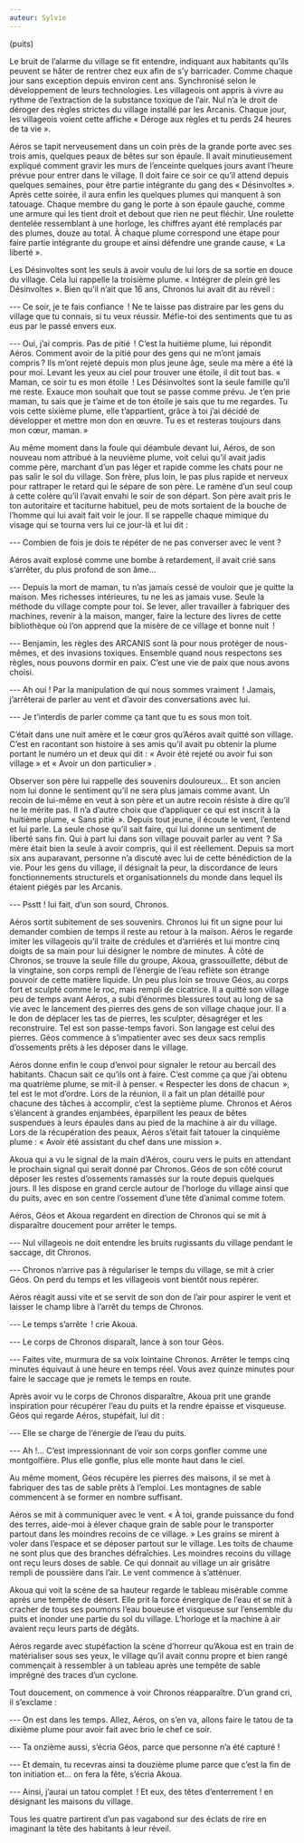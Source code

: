 ```yaml
---
auteur: Sylvie
---
```

(puits)

Le bruit de l’alarme du village se fit entendre, indiquant aux habitants qu’ils peuvent se hâter de rentrer chez eux afin de s’y barricader. Comme chaque jour sans exception depuis environ cent ans. Synchronisé selon le développement de leurs technologies. Les villageois ont appris à vivre au rythme de l’extraction de la substance toxique de l’air. Nul n’a le droit de déroger des règles strictes du village installé par les Arcanis. Chaque jour, les villageois voient cette affiche « Déroge aux règles et tu perds 24 heures de ta vie ».

Aéros se tapit nerveusement dans un coin près de la grande porte avec ses trois amis, quelques peaux de bêtes sur son épaule. Il avait minutieusement expliqué comment gravir les murs de l’enceinte quelques jours avant l’heure prévue pour entrer dans le village. Il doit faire ce soir ce qu’il attend depuis quelques semaines, pour être partie intégrante du gang des « Désinvoltes ». Après cette soirée, il aura enfin les quelques plumes qui manquent à son tatouage. Chaque membre du gang le porte à son épaule gauche, comme une armure qui les tient droit et debout que rien ne peut fléchir. Une roulette dentelée ressemblant à une horloge, les chiffres ayant été remplacés par des plumes, douze au total. À chaque plume correspond une étape pour faire partie intégrante du groupe et ainsi défendre une grande cause, « La liberté ».

Les Désinvoltes sont les seuls à avoir voulu de lui lors de sa sortie en douce du village. Cela lui rappelle la troisième plume. « Intégrer de plein gré les Désinvoltes ». Bien qu’il n’ait que 16 ans, Chronos lui avait dit au réveil :

--- Ce soir, je te fais confiance  ! Ne te laisse pas distraire par les gens du village que tu connais, si tu veux réussir. Méfie-toi des sentiments que tu as eus par le passé envers eux.

--- Oui, j’ai compris. Pas de pitié  ! C’est la huitième plume, lui répondit Aéros. Comment avoir de la pitié pour des gens qui ne m’ont jamais compris ? Ils m’ont rejeté depuis mon plus jeune âge, seule ma mère a été là pour moi. Levant les yeux au ciel pour trouver une étoile, il dit tout bas. « Maman, ce soir tu es mon étoile  ! Les Désinvoltes sont la seule famille qu’il me reste. Exauce mon souhait que tout se passe comme prévu. Je t’en prie maman, tu sais que je t’aime et de ton étoile je sais que tu me regardes. Tu vois cette sixième plume, elle t’appartient, grâce à toi j’ai décidé de développer et mettre mon don en œuvre. Tu es et resteras toujours dans mon cœur, maman. » 

Au même moment dans la foule qui déambule devant lui, Aéros, de son nouveau nom attribué à la neuvième plume, voit celui qu’il avait jadis comme père, marchant d’un pas léger et rapide comme les chats pour ne pas salir le sol du village. Son frère, plus loin, le pas plus rapide et nerveux pour rattraper le retard qui le sépare de son père. Le ramène d’un seul coup à cette colère qu’il l’avait envahi le soir de son départ. Son père avait pris le ton autoritaire et taciturne habituel, peu de mots sortaient de la bouche de l’homme qui lui avait fait voir le jour. Il se rappelle chaque mimique du visage qui se tourna vers lui ce jour-là et lui dit :

--- Combien de fois je dois te répéter de ne pas converser avec le vent ?

Aéros avait explosé comme une bombe à retardement, il avait crié sans s’arrêter, du plus profond de son âme...

--- Depuis la mort de maman, tu n’as jamais cessé de vouloir que je quitte la maison. Mes richesses intérieures, tu ne les as jamais vuse. Seule la méthode du village compte pour toi. Se lever, aller travailler à fabriquer des machines, revenir à la maison, manger, faire la lecture des livres de cette bibliothèque où l’on apprend que la misère de ce village et bonne nuit  !

--- Benjamin, les règles des ARCANIS sont là pour nous protéger de nous-mêmes, et des invasions toxiques. Ensemble quand nous respectons ses règles, nous pouvons dormir en paix. C’est une vie de paix que nous avons choisi.

--- Ah oui ! Par la manipulation de qui nous sommes vraiment  ! Jamais, j’arrêterai de parler au vent et d’avoir des conversations avec lui.

--- Je t’interdis de parler comme ça tant que tu es sous mon toit.

C’était dans une nuit amère et le cœur gros qu’Aéros avait quitté son village. C’est en racontant son histoire à ses amis qu’il avait pu obtenir la plume portant le numéro un et deux qui dit : « Avoir été rejeté ou avoir fui son village » et « Avoir un don particulier » .

Observer son père lui rappelle des souvenirs douloureux... Et son ancien nom lui donne le sentiment qu’il ne sera plus jamais comme avant. Un recoin de lui-même en veut à son père et un autre recoin résiste à dire qu’il ne le mérite pas. Il n’a d’autre choix que d’appliquer ce qui est inscrit à la huitième plume, « Sans pitié  ». Depuis tout jeune, il écoute le vent, l’entend et lui parle. La seule chose qu’il sait faire, qui lui donne un sentiment de liberté sans fin. Qui à part lui dans son village pouvait parler au vent  ? Sa mère était bien la seule à avoir compris, qui il est réellement. Depuis sa mort six ans auparavant, personne n’a discuté avec lui de cette bénédiction de la vie. Pour les gens du village, il désignait la peur, la discordance de leurs fonctionnements structurels et organisationnels du monde dans lequel ils étaient piégés par les Arcanis.

--- Psstt ! lui fait, d’un son sourd, Chronos.

Aéros sortit subitement de ses souvenirs. Chronos lui fit un signe pour lui demander combien de temps il reste au retour à la maison. Aéros le regarde imiter les villageois qu’il traite de crédules et d’arriérés et lui montre cinq doigts de sa main pour lui désigner le nombre de minutes. À côté de Chronos, se trouve la seule fille du groupe, Akoua, grassouillette, début de la vingtaine, son corps rempli de l’énergie de l’eau reflète son étrange pouvoir de cette matière liquide. Un peu plus loin se trouve Géos, au corps fort et sculpté comme le roc, mais rempli de cicatrice. Il a quitté son village peu de temps avant Aéros, a subi d’énormes blessures tout au long de sa vie avec le lancement des pierres des gens de son village chaque jour. Il a le don de déplacer les tas de pierres, les sculpter, désagréger et les reconstruire. Tel est son passe-temps favori. Son langage est celui des pierres. Géos commence à s’impatienter avec ses deux sacs remplis d’ossements prêts à les déposer dans le village.

Aéros donne enfin le coup d’envoi pour signaler le retour au bercail des habitants. Chacun sait ce qu’ils ont à faire. C’est comme ça que j’ai obtenu ma quatrième plume, se mit-il à penser. « Respecter les dons de chacun  », tel est le mot d’ordre. Lors de la réunion, il a fait un plan détaillé pour chacune des tâches à accomplir, c’est la septième plume. Chronos et Aéros s’élancent à grandes enjambées, éparpillent les peaux de bêtes suspendues à leurs épaules dans au pied de la machine à air du village. Lors de la récupération des peaux, Aéros s’était fait tatouer la cinquième plume : « Avoir été assistant du chef dans une mission ».

Akoua qui a vu le signal de la main d’Aéros, couru vers le puits en attendant le prochain signal qui serait donné par Chronos. Géos de son côté courut déposer les restes d’ossements ramassés sur la route depuis quelques jours. Il les dispose en grand cercle autour de l’horloge du village ainsi que du puits, avec en son centre l’ossement d’une tête d’animal comme totem.

Aéros, Géos et Akoua regardent en direction de Chronos qui se mit à disparaître doucement pour arrêter le temps.

--- Nul villageois ne doit entendre les bruits rugissants du village pendant le saccage, dit Chronos.

--- Chronos n’arrive pas à régulariser le temps du village, se mit à crier Géos. On perd du temps et les villageois vont bientôt nous repérer.

Aéros réagit aussi vite et se servit de son don de l’air pour aspirer le vent et laisser le champ libre à l’arrêt du temps de Chronos.

--- Le temps s’arrête  ! crie Akoua.

--- Le corps de Chronos disparaît, lance à son tour Géos.

--- Faites vite, murmura de sa voix lointaine Chronos. Arrêter le temps cinq minutes équivaut à une heure en temps réel. Vous avez quinze minutes pour faire le saccage que je remets le temps en route.

Après avoir vu le corps de Chronos disparaître, Akoua prit une grande inspiration pour récupérer l’eau du puits et la rendre épaisse et visqueuse. Géos qui regarde Aéros, stupéfait, lui dit :

--- Elle se charge de l’énergie de l’eau du puits.

--- Ah !... C’est impressionnant de voir son corps gonfler comme une montgolfière. Plus elle gonfle, plus elle monte haut dans le ciel.

Au même moment, Géos récupère les pierres des maisons, il se met à fabriquer des tas de sable prêts à l’emploi. Les montagnes de sable commencent à se former en nombre suffisant.

Aéros se mit à communiquer avec le vent. « À toi, grande puissance du fond des terres, aide-moi à élever chaque grain de sable pour le transporter partout dans les moindres recoins de ce village. » Les grains se mirent à voler dans l’espace et se déposer partout sur le village. Les toits de chaume ne sont plus que des branches défraîchies. Les moindres recoins du village ont reçu leurs doses de sable. Ce qui donnait au village un air grisâtre rempli de poussière dans l’air. Le vent commence à s’atténuer.

Akoua qui voit la scène de sa hauteur regarde le tableau misérable comme après une tempête de désert. Elle prit la force énergique de l’eau et se mit à cracher de tous ses poumons l’eau boueuse et visqueuse sur l’ensemble du puits et inonder une partie du sol du village. L’horloge et la machine à air avaient reçu leurs parts de dégâts.

Aéros regarde avec stupéfaction la scène d’horreur qu’Akoua est en train de matérialiser sous ses yeux, le village qu’il avait connu propre et bien rangé commençait à ressembler à un tableau après une tempête de sable imprégné des traces d’un cyclone.

Tout doucement, on commence à voir Chronos réapparaître. D’un grand cri, il s’exclame :

--- On est dans les temps. Allez, Aéros, on s’en va, allons faire le tatou de ta dixième plume pour avoir fait avec brio le chef ce soir.

--- Ta onzième aussi, s’écria Géos, parce que personne n’a été capturé !

--- Et demain, tu recevras ainsi ta douzième plume parce que c’est la fin de ton initiation et... on fera la fête, s’écria Akoua.

--- Ainsi, j’aurai un tatou complet  ! Et eux, des têtes d’enterrement ! en désignant les maisons du village.

Tous les quatre partirent d’un pas vagabond sur des éclats de rire en imaginant la tête des habitants à leur réveil.